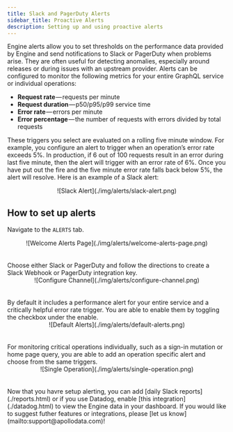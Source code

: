 ```yaml
---
title: Slack and PagerDuty Alerts
sidebar_title: Proactive Alerts
description: Setting up and using proactive alerts
---
```


Engine alerts allow you to set thresholds on the performance data provided by
Engine and send notifications to Slack or PagerDuty when problems arise. They
are often useful for detecting anomalies, especially around releases or during
issues with an upstream provider. Alerts can be configured to monitor the
following metrics for your entire GraphQL service or individual operations:

- **Request rate** — requests per minute
- **Request duration** — p50/p95/p99 service time
- **Error rate** — errors per minute
- **Error percentage** — the number of requests with errors divided by total
  requests

These triggers you select are evaluated on a rolling five minute window. For
example, you configure an alert to trigger when an operation’s error rate
exceeds 5%. In production, if 6 out of 100 requests result in an error during
last five minute, then the alert will trigger with an error rate of 6%. Once
you have put out the fire and the five minute error rate falls back below 5%,
the alert will resolve. Here is an example of a Slack alert:

<div style="text-align:center">
![Slack Alert](./img/alerts/slack-alert.png)
</div>
<h2 id="setup">How to set up alerts</h2>

Navigate to the `ALERTS` tab.

<div style="text-align:center">
![Welcome Alerts Page](./img/alerts/welcome-alerts-page.png)
</div>
<br></br>
Choose either Slack or PagerDuty and follow the directions to create a Slack
Webhook or PagerDuty integration key.

<div style="text-align:center">
![Configure Channel](./img/alerts/configure-channel.png)
</div>
<br></br>
By default it includes a performance alert for your entire service and a
critically helpful error rate trigger. You are able to enable them by toggling
the checkbox under the enable.

<div style="text-align:center">
![Default Alerts](./img/alerts/default-alerts.png)
</div>
<br></br>
For monitoring critical operations individually, such as a sign-in mutation or
home page query, you are able to add an operation specific alert and choose
from the same triggers.

<div style="text-align:center">
![Single Operation](./img/alerts/single-operation.png)
</div>
<br></br>
Now that you havre setup alerting, you can add [daily Slack
reports](./reports.html) or if you use Datadog, enable [this
integration](./datadog.html) to view the Engine data in your dashboard. If you
would like to suggest futher features or integrations, please [let us
know](mailto:support@apollodata.com)!
